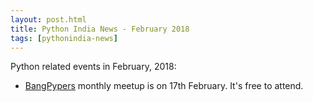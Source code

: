 ```yaml
---
layout: post.html
title: Python India News - February 2018
tags: [pythonindia-news]
---
```


Python related events in February, 2018:

* [BangPypers] monthly meetup is on 17th February. It's free to attend.

[BangPypers]: https://www.meetup.com/BangPypers/events/qxlhwkyxdbwb/